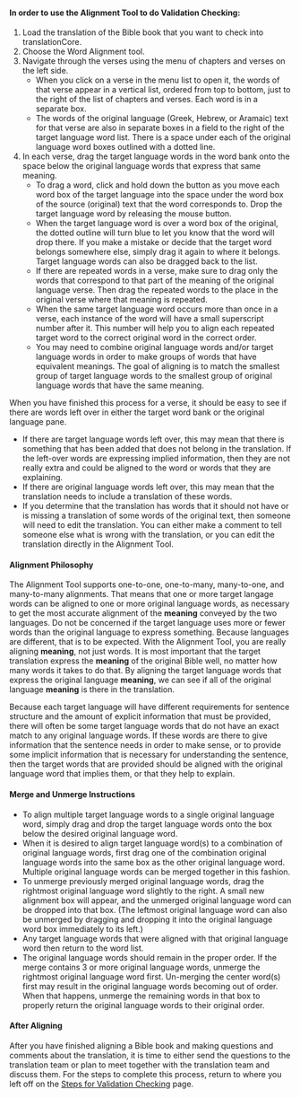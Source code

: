#### In order to use the Alignment Tool to do Validation Checking:  

1. Load the translation of the Bible book that you want to check into translationCore. 
1. Choose the Word Alignment tool. 
1. Navigate through the verses using the menu of chapters and verses on the left side.
    *  When you click on a verse in the menu list to open it, the words of that verse appear in a vertical list, ordered from top to bottom, just to the right of the list of chapters and verses. Each word is in a separate box.
    *  The words of the original language (Greek, Hebrew, or Aramaic) text for that verse are also in separate boxes in a field to the right of the target language word list. There is a space under each of the original language word boxes outlined with a dotted line.
1. In each verse, drag the target language words in the word bank onto the space below the original language words that express that same meaning. 
    * To drag a word, click and hold down the button as you move each word box of the target language into the space under the word box of the source (original) text that the word corresponds to. Drop the target language word by releasing the mouse button.
    * When the target language word is over a word box of the original, the dotted outline will turn blue to let you know that the word will drop there. If you make a mistake or decide that the target word belongs somewhere else, simply drag it again to where it belongs. Target language words can also be dragged back to the list.
    * If there are repeated words in a verse, make sure to drag only the words that correspond to that part of the meaning of the original language verse. Then drag the repeated words to the place in the original verse where that meaning is repeated. 
    * When the same target language word occurs more than once in a verse, each instance of the word will have a small superscript number after it. This number will help you to align each repeated target word to the correct original word in the correct order.
    * You may need to combine original language words and/or target language words in order to make groups of words that have equivalent meanings. The goal of aligning is to match the smallest group of target language words to the smallest group of original language words that have the same meaning.
  
When you have finished this process for a verse, it should be easy to see if there are words left over in either the target word bank or the original language pane.

* If there are target language words left over, this may mean that there is something that has been added that does not belong in the translation. If the left-over words are expressing implied information, then they are not really extra and could be aligned to the word or words that they are explaining. 
* If there are original language words left over, this may mean that the translation needs to include a translation of these words. 
* If you determine that the translation has words that it should not have or is missing a translation of some words of the original text, then someone will need to edit the translation. You can either make a comment to tell someone else what is wrong with the translation, or you can edit the translation directly in the Alignment Tool.  

#### Alignment Philosophy

The Alignment Tool supports one-to-one, one-to-many, many-to-one, and many-to-many alignments. That means that one or more target langage words can be aligned to one or more original language words, as necessary to get the most accurate alignment of the **meaning** conveyed by the two languages. Do not be concerned if the target language uses more or fewer words than the original language to express something. Because languages are different, that is to be expected. With the Alignment Tool, you are really aligning **meaning**, not just words. It is most important that the target translation express the **meaning** of the original Bible well, no matter how many words it takes to do that. By aligning the target language words that express the original language **meaning**, we can see if all of the original language **meaning** is there in the translation.

Because each target language will have different requirements for sentence structure and the amount of explicit information that must be provided, there will often be some target language words that do not have an exact match to any original language words. If these words are there to give information that the sentence needs in order to make sense, or to provide some implicit information that is necessary for understanding the sentence, then the target words that are provided should be aligned with the original language word that implies them, or that they help to explain.

#### Merge and Unmerge Instructions  

* To align multiple target language words to a single original language word, simply drag and drop the target language words onto the box below the desired original language word.
* When it is desired to align target language word(s) to a combination of original language words, first drag one of the combination original language words into the same box as the other original language word. Multiple original language words can be merged together in this fashion.
* To unmerge previously merged original language words, drag the rightmost original language word slightly to the right. A small new alignment box will appear, and the unmerged original language word can be dropped into that box. (The leftmost original language word can also be unmerged by dragging and dropping it into the original language word box immediately to its left.)
* Any target language words that were aligned with that original language word then return to the word list.
* The original language words should remain in the proper order. If the merge contains 3 or more original language words, unmerge the rightmost original language word first. Un-merging the center word(s) first may result in the original language words becoming out of order. When that happens, unmerge the remaining words in that box to properly return the original language words to their original order.

#### After Aligning

After you have finished aligning a Bible book and making questions and comments about the translation, it is time to either send the questions to the translation team or plan to meet together with the translation team and discuss them. For the steps to complete this process, return to where you left off on the [Steps for Validation Checking](../vol2-steps/01.md) page. 
